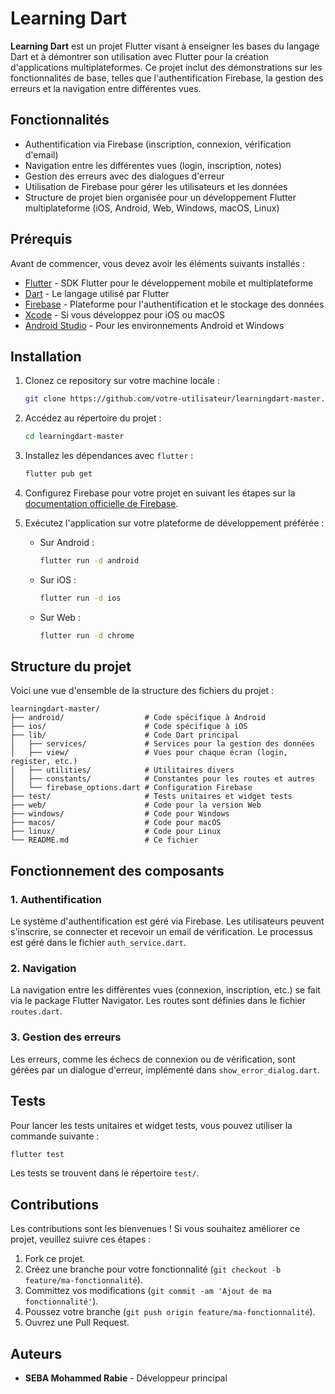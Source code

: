 
# Learning Dart

**Learning Dart** est un projet Flutter visant à enseigner les bases du langage Dart et à démontrer son utilisation avec Flutter pour la création d'applications multiplateformes. Ce projet inclut des démonstrations sur les fonctionnalités de base, telles que l'authentification Firebase, la gestion des erreurs et la navigation entre différentes vues.

## Fonctionnalités

- Authentification via Firebase (inscription, connexion, vérification d'email)
- Navigation entre les différentes vues (login, inscription, notes)
- Gestion des erreurs avec des dialogues d'erreur
- Utilisation de Firebase pour gérer les utilisateurs et les données
- Structure de projet bien organisée pour un développement Flutter multiplateforme (iOS, Android, Web, Windows, macOS, Linux)

## Prérequis

Avant de commencer, vous devez avoir les éléments suivants installés :

- [Flutter](https://flutter.dev/docs/get-started/install) - SDK Flutter pour le développement mobile et multiplateforme
- [Dart](https://dart.dev/get-dart) - Le langage utilisé par Flutter
- [Firebase](https://firebase.google.com/) - Plateforme pour l'authentification et le stockage des données
- [Xcode](https://developer.apple.com/xcode/) - Si vous développez pour iOS ou macOS
- [Android Studio](https://developer.android.com/studio) - Pour les environnements Android et Windows

## Installation

1. Clonez ce repository sur votre machine locale :

   ```bash
   git clone https://github.com/votre-utilisateur/learningdart-master.git
   ```

2. Accédez au répertoire du projet :

   ```bash
   cd learningdart-master
   ```

3. Installez les dépendances avec `flutter` :

   ```bash
   flutter pub get
   ```

4. Configurez Firebase pour votre projet en suivant les étapes sur la [documentation officielle de Firebase](https://firebase.flutter.dev/docs/overview).

5. Exécutez l'application sur votre plateforme de développement préférée :

   - Sur Android : 
     ```bash
     flutter run -d android
     ```

   - Sur iOS : 
     ```bash
     flutter run -d ios
     ```

   - Sur Web : 
     ```bash
     flutter run -d chrome
     ```

## Structure du projet

Voici une vue d'ensemble de la structure des fichiers du projet :

```
learningdart-master/
├── android/                  # Code spécifique à Android
├── ios/                      # Code spécifique à iOS
├── lib/                      # Code Dart principal
│   ├── services/             # Services pour la gestion des données
│   ├── view/                 # Vues pour chaque écran (login, register, etc.)
│   ├── utilities/            # Utilitaires divers
│   ├── constants/            # Constantes pour les routes et autres
│   └── firebase_options.dart # Configuration Firebase
├── test/                     # Tests unitaires et widget tests
├── web/                      # Code pour la version Web
├── windows/                  # Code pour Windows
├── macos/                    # Code pour macOS
├── linux/                    # Code pour Linux
└── README.md                 # Ce fichier
```

## Fonctionnement des composants

### 1. Authentification

Le système d'authentification est géré via Firebase. Les utilisateurs peuvent s'inscrire, se connecter et recevoir un email de vérification. Le processus est géré dans le fichier `auth_service.dart`.

### 2. Navigation

La navigation entre les différentes vues (connexion, inscription, etc.) se fait via le package Flutter Navigator. Les routes sont définies dans le fichier `routes.dart`.

### 3. Gestion des erreurs

Les erreurs, comme les échecs de connexion ou de vérification, sont gérées par un dialogue d'erreur, implémenté dans `show_error_dialog.dart`.

## Tests

Pour lancer les tests unitaires et widget tests, vous pouvez utiliser la commande suivante :

```bash
flutter test
```

Les tests se trouvent dans le répertoire `test/`.

## Contributions

Les contributions sont les bienvenues ! Si vous souhaitez améliorer ce projet, veuillez suivre ces étapes :

1. Fork ce projet.
2. Créez une branche pour votre fonctionnalité (`git checkout -b feature/ma-fonctionnalité`).
3. Committez vos modifications (`git commit -am 'Ajout de ma fonctionnalité'`).
4. Poussez votre branche (`git push origin feature/ma-fonctionnalité`).
5. Ouvrez une Pull Request.

## Auteurs

- **SEBA Mohammed Rabie** - Développeur principal




